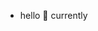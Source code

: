 - hello 👀 currently 
<!---
pleaseresignnow/pleaseresignnow is a ✨ special ✨ repository because its `README.md` (this file) appears on your GitHub profile.
You can click the Preview link to take a look at your changes.
--->
